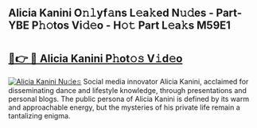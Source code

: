 ## Alicia Kanini O𝚗𝚕yf𝚊ns L𝚎a𝚔ed N𝚞𝚍es - Part-YBE P𝚑𝚘tos Vi𝚍𝚎o - H𝚘𝚝 Part L𝚎a𝚔s M59E1

# <h2><a href="http://kf7d2t.oniu.top/?m=Alicia+Kanini">🔗👉 🔴 Alicia Kanini P𝚑ot𝚘𝚜 V𝚒d𝚎o</a></h2>

[![Alicia Kanini Nu𝚍e𝚜](https://i.imgur.com/0qMVB7G.gif)](http://kf7d2t.oniu.top/?m=Alicia+Kanini)
Social media innovator Alicia Kanini, acclaimed for disseminating dance and lifestyle knowledge, through presentations and personal blogs. The public persona of Alicia Kanini is defined by its warm and approachable energy, but the mysteries of his private life remain a tantalizing enigma.  
